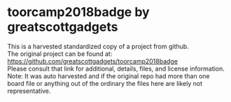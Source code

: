 
# toorcamp2018badge by greatscottgadgets  
This is a harvested standardized copy of a project from github.  
The original project can be found at:  
https://github.com/greatscottgadgets/toorcamp2018badge  
Please consult that link for additional, details, files, and license information.  
Note: It was auto harvested and if the original repo had more than one board file or anything out of the ordinary the files here are likely not representative.  
    